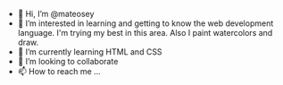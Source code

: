- 👋 Hi, I’m @mateosey
- 👀 I’m interested in learning and getting to know the web development language. I'm trying my best in this area. Also I paint watercolors and draw.
- 🌱 I’m currently learning HTML and CSS
- 💞️ I’m looking to collaborate  
- 📫 How to reach me ...

<!---
mateosey/mateosey is a ✨ special ✨ repository because its `README.md` (this file) appears on your GitHub profile.
You can click the Preview link to take a look at your changes.
--->
